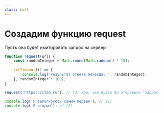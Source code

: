 ```yaml
---
class: host
---
```


# Создадим функцию request
Пусть она будет имитировать запрос на сервер

```js
function request(url) {
    const randomInteger = Math.round(Math.random() * 10);
    
    setTimeout(() => {
        console.log('Результат ответа бекенда: ', randomInteger);
    }, randomInteger * 100);
}

request('https://itmo.ru'); // (3) Ура, как будто бы отправили "запрос" на сервер, успех!

console.log('Я залогируюсь самым первым'); // (1)
console.log('Я вторым'); // (2)
```

<style>
.host {
    --slidev-code-font-size: 1rem;
    --slidev-code-line-height: 1.25rem;
}
</style>
